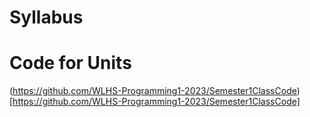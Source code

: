 # Syllabus

# Code for Units
(https://github.com/WLHS-Programming1-2023/Semester1ClassCode)[https://github.com/WLHS-Programming1-2023/Semester1ClassCode]

